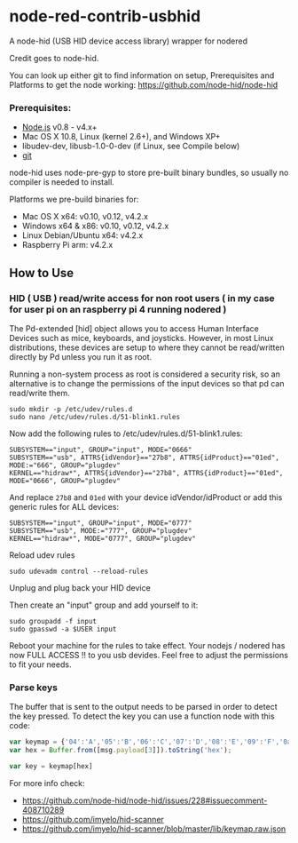 # node-red-contrib-usbhid

A node-hid (USB HID device access library) wrapper for nodered

Credit goes to node-hid. 

You can look up either git to find information on setup, Prerequisites and Platforms to get the node working:
https://github.com/node-hid/node-hid


### Prerequisites:

* [Node.js](https://nodejs.org/) v0.8 - v4.x+
* Mac OS X 10.8, Linux (kernel 2.6+), and Windows XP+
* libudev-dev, libusb-1.0-0-dev (if Linux, see Compile below)
* [git](https://git-scm.com/)

node-hid uses node-pre-gyp to store pre-built binary bundles, so usually no compiler is needed to install.

Platforms we pre-build binaries for:
- Mac OS X x64: v0.10, v0.12, v4.2.x
- Windows x64 & x86: v0.10, v0.12, v4.2.x
- Linux Debian/Ubuntu x64: v4.2.x
- Raspberry Pi arm: v4.2.x

## How to Use

### HID ( USB ) read/write access for non root users ( in my case for user pi on an raspberry pi 4 running nodered )

The Pd-extended [hid] object allows you to access Human Interface Devices such as mice, keyboards, and joysticks. However, in most Linux distributions, these devices are setup to where they cannot be read/written directly by Pd unless you run it as root.

Running a non-system process as root is considered a security risk, so an alternative is to change the permissions of the input devices so that pd can read/write them.

```
sudo mkdir -p /etc/udev/rules.d
sudo nano /etc/udev/rules.d/51-blink1.rules
```
Now add the following rules to /etc/udev/rules.d/51-blink1.rules:

```
SUBSYSTEM=="input", GROUP="input", MODE="0666"
SUBSYSTEM=="usb", ATTRS{idVendor}=="27b8", ATTRS{idProduct}=="01ed", MODE:="666", GROUP="plugdev"
KERNEL=="hidraw*", ATTRS{idVendor}=="27b8", ATTRS{idProduct}=="01ed", MODE="0666", GROUP="plugdev"
```

And replace `27b8` and `01ed` with your device idVendor/idProduct or add this generic rules for ALL devices:

```
SUBSYSTEM=="input", GROUP="input", MODE="0777"
SUBSYSTEM=="usb", MODE:="777", GROUP="plugdev"
KERNEL=="hidraw*", MODE="0777", GROUP="plugdev"
```

Reload udev rules

```
sudo udevadm control --reload-rules
```

Unplug and plug back your HID device

Then create an "input" group and add yourself to it:

```
sudo groupadd -f input
sudo gpasswd -a $USER input
```
Reboot your machine for the rules to take effect.
Your nodejs / nodered has now FULL ACCESS !! to you usb devides. Feel free to adjust the permissions to fit your needs.

### Parse keys

The buffer that is sent to the output needs to be parsed in order to detect the key pressed. To detect the key you can use a function node with this code:

```js
var keymap = {'04':'A','05':'B','06':'C','07':'D','08':'E','09':'F','0a':'G','0b':'H','0c':'I','0d':'J','0e':'K','0f':'L','10':'M','11':'N','12':'O','13':'P','14':'Q','15':'R','16':'S','17':'T','18':'U','19':'V','1a':'W','1b':'X','1c':'Y','1d':'Z','1e':'1','1f':'2','20':'3','21':'4','22':'5','23':'6','24':'7','25':'8','26':'9','27':'0','00':''}
var hex = Buffer.from([msg.payload[3]]).toString('hex');

var key = keymap[hex]
```


For more info check:

- https://github.com/node-hid/node-hid/issues/228#issuecomment-408710289
- https://github.com/imyelo/hid-scanner
- https://github.com/imyelo/hid-scanner/blob/master/lib/keymap.raw.json
